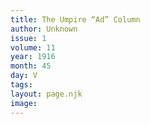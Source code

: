 ```yaml
---
title: The Umpire “Ad” Column
author: Unknown
issue: 1
volume: 11
year: 1916
month: 45
day: V
tags:
layout: page.njk
image:
---
```



